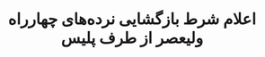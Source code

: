 --- 
case: 4rah 
title: اعلام  شرط بازگشایی نرده‌های چهارراه ولیعصر از طرف پلیس 
startDate: "1397,09,10" 
endDate: "1397,09,10" 
tag: پلیس 
media:  
mediaCredit:  
mediaCreditUrl:  
mediaCaption:  
mediaCaptionUrl:  
text: "معاون حمل‌ونقل و ترافیک شهرداری تهران:پلیس توافق کردیم در حال حاضر یک مسیر بازگشایی شود و عملکرد عابرین پیاده را مشاهده کنیم تا ببینیم هنگامی که چراغ عابرین پیاده قرمز است مردم از سطح خیابان عبور می‌کنند یا خیر؟ البته در اینجا یک NGO نیز برای فرهنگ‌سازی کمک می‌کند تا هنگامی که چراغ عابرین قرمز است مردم از خیابان عبور نکنند. در حقیقت به صورت پایلوت با دوربین‌ها همکاری مردم را ظرف امروز و فردا مشاهده خواهیم کرد و بازگشایی این محدوده نیز به نتیجه این بررسی‌ها بستگی دارد.
اگر شهروندان همکاری کنند ما این آمادگی را داریم که تمامی پل‌ها و نرده‌ها را در سطح شهر جمع‌آوری کنیم و به جای آن چراغ عابر پیاده بگذاریم البته منوط به اینکه مطمئن شویم مردم رعایت می‌کنند."
---